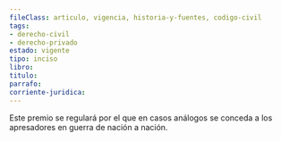 ```yaml
---
fileClass: articulo, vigencia, historia-y-fuentes, codigo-civil
tags:
- derecho-civil
- derecho-privado
estado: vigente
tipo: inciso
libro:
titulo:
parrafo:
corriente-juridica:
---
```

Este premio se regulará por el que en casos análogos se conceda a los apresadores en guerra de nación a nación.